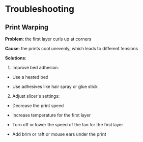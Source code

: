 # Troubleshooting


## Print Warping

**Problem**: the first layer curls up at corners

**Cause**: the prints cool unevenly, which leads to different tensions

**Solutions**:

1. Improve bed adhesion:

* Use a heated bed

* Use adhesives like hair spray or glue stick

2. Adjust slicer's settings:

* Decrease the print speed

* Increase temperature for the first layer

* Turn off or lower the speed of the fan for the first layer

* Add brim or raft or mouse ears under the print

